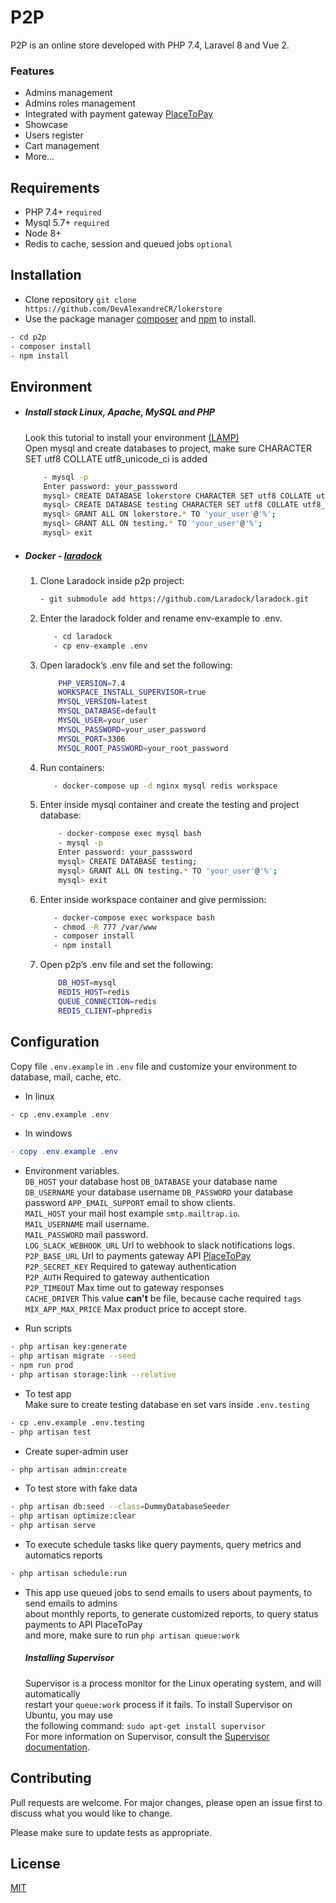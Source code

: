 # P2P

P2P is an online store developed with PHP 7.4, Laravel 8 and Vue 2.

### Features

- Admins management
- Admins roles management
- Integrated with payment gateway [PlaceToPay](https://www.placetopay.com/web/)
- Showcase
- Users register
- Cart management
- More...

## Requirements

- PHP 7.4+ `required`
- Mysql 5.7+ `required`
- Node 8+
- Redis to cache, session and queued jobs  `optional`

## Installation

- Clone repository `git clone https://github.com/DevAlexandreCR/lokerstore`
- Use the package manager [composer](https://getcomposer.org/download/) and [npm](https://nodejs.org/es/) to install.

```bash
- cd p2p
- composer install
- npm install
```

## Environment

- ##### Install stack Linux, Apache, MySQL and PHP
  Look this tutorial to install your environment [(LAMP)](https://www.digitalocean.com/community/tutorials/how-to-install-linux-apache-mysql-php-lamp-stack-on-ubuntu-20-04-es#paso-1-instalar-apache-y-actualizar-el-firewall)  
  Open mysql and create databases to project, make sure CHARACTER SET utf8 COLLATE utf8_unicode_ci is added
    ```bash
        - mysql -p
        Enter password: your_passsword
        mysql> CREATE DATABASE lokerstore CHARACTER SET utf8 COLLATE utf8_unicode_ci;
        mysql> CREATE DATABASE testing CHARACTER SET utf8 COLLATE utf8_unicode_ci;
        mysql> GRANT ALL ON lokerstore.* TO 'your_user'@'%';
        mysql> GRANT ALL ON testing.* TO 'your_user'@'%';
        mysql> exit
    ```
- ##### Docker - [laradock](http://laradock.io/)
    1. Clone Laradock inside p2p project:
       ```bash
       - git submodule add https://github.com/Laradock/laradock.git
       ```  
    2. Enter the laradock folder and rename env-example to .env.
        ```bash
           - cd laradock
           - cp env-example .env 
        ``` 
    3. Open laradock’s .env file and set the following:
       ```bash
           PHP_VERSION=7.4
           WORKSPACE_INSTALL_SUPERVISOR=true
           MYSQL_VERSION=latest
           MYSQL_DATABASE=default
           MYSQL_USER=your_user
           MYSQL_PASSWORD=your_user_password
           MYSQL_PORT=3306
           MYSQL_ROOT_PASSWORD=your_root_password
       ```
    4. Run containers:
        ```bash
           - docker-compose up -d nginx mysql redis workspace
        ```
    5. Enter inside mysql container and create the testing and project database:
        ```bash
            - docker-compose exec mysql bash
            - mysql -p
            Enter password: your_passsword
            mysql> CREATE DATABASE testing;
            mysql> GRANT ALL ON testing.* TO 'your_user'@'%';
            mysql> exit
        ```
    6. Enter inside workspace container and give permission:
        ```bash
           - docker-compose exec workspace bash
           - chmod -R 777 /var/www
           - composer install
           - npm install      
        ```
    7. Open p2p’s .env file and set the following:
        ```bash
            DB_HOST=mysql
            REDIS_HOST=redis
            QUEUE_CONNECTION=redis
            REDIS_CLIENT=phpredis
        ```  
## Configuration
Copy file `.env.example` in `.env` file and customize your environment to database, mail, cache, etc.

- In linux
```bash
- cp .env.example .env
```
- In windows
```powershell
- copy .env.example .env
```
- Environment variables.   
  `DB_HOST` your database host
  `DB_DATABASE` your database name
  `DB_USERNAME` your database username
  `DB_PASSWORD` your database password
  `APP_EMAIL_SUPPORT` email to show clients.   
  `MAIL_HOST`  your mail host example `smtp.mailtrap.io`.   
  `MAIL_USERNAME`  mail username.   
  `MAIL_PASSWORD`  mail password.   
  `LOG_SLACK_WEBHOOK_URL` Url to webhook to slack notifications logs.   
  `P2P_BASE_URL` Url to payments gateway API [PlaceToPay](https://www.placetopay.com/web/)  
  `P2P_SECRET_KEY` Required to gateway authentication     
  `P2P_AUTH` Required to gateway authentication  
  `P2P_TIMEOUT` Max time out to gateway responses  
  `CACHE_DRIVER` This value **can't** be file, because cache required `tags`
  `MIX_APP_MAX_PRICE` Max product price to accept store.

- Run scripts
```bash
- php artisan key:generate
- php artisan migrate --seed
- npm run prod 
- php artisan storage:link --relative
```
- To test app  
  Make sure to create testing database en set vars inside `.env.testing`
```bash
- cp .env.example .env.testing
- php artisan test
```
- Create super-admin user
```bash
- php artisan admin:create
```
- To test store with fake data
```bash
- php artisan db:seed --class=DummyDatabaseSeeder
- php artisan optimize:clear
- php artisan serve
```
- To execute schedule tasks like query payments, query metrics and automatics reports
```bash
- php artisan schedule:run
```

- This app use queued jobs to send emails to users about payments, to send emails to admins      
  about monthly reports, to generate customized reports, to query status payments to API PlaceToPay  
  and more, make sure to run `php artisan queue:work`
  ##### Installing Supervisor
  Supervisor is a process monitor for the Linux operating system, and will automatically  
  restart your `queue:work` process if it fails. To install Supervisor on Ubuntu, you may use  
  the following command: `sudo apt-get install supervisor`  
  For more information on Supervisor, consult the [Supervisor documentation](http://supervisord.org/index.html).
  
## Contributing
Pull requests are welcome. For major changes, please open an issue first to discuss what you would like to change.

Please make sure to update tests as appropriate.

## License
[MIT](https://choosealicense.com/licenses/mit/)
